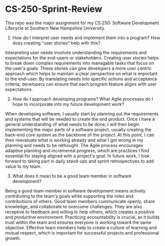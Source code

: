 # CS-250-Sprint-Review

This repo was the major assignment for my CS 250: Software Development Lifecycle at Southern New Hampshire University.


1) How do I interpret user needs and implement them into a program? How does creating “user stories” help with this?

Interpreting user needs involves understanding the requirements and expectations for the end-users or stakeholders. Creating user stories helps to break down complex requirements into managable tasks that focus on the user's goals. These stories can give developers a more user centric approach which helps to maintain a clear perspective on what is important to the end-user. By translating needs into specific actions and acceptance criteria, developers can ensure that each program feature aligns with user expectations.

2) How do I approach developing programs? What Agile processes do I hope to incorporate into my future development work?

When developing software, I usually start by planning out the requirements and systems that will be needed to create the end product. Once I have a general understanding of what needs to be done, I will then begin implementing the major parts of a software project, usually creating the back-end core system as the backbone of the project. At this point, I can then reevaluate what is working already and what I got wrong in my planning and needs to be rethought. The Agile process encourages adaptive planning and incremental progress, which are practices I find essential for staying aligned with a project's goal. In future work, I look forward to taking part in daily stand-ups and sprint retrospectives to add value to my team. 


3) What does it mean to be a good team member in software development?

Being a good team member in software development means actively contributing to the team's goals while supporting the roles and contributions of others. Good team members communicate openly, share knowledge, and collaborate to overcome challenges. They are also receptive to feedback and willing to help others, which creates a positive and productive environment. Practicing accountability is crucial, as it builds trust within the team and ensures everyone is working toward the same objective. Effective team members help to create a culture of learning and mutual respect, which is important for successful projects and professional growth.
